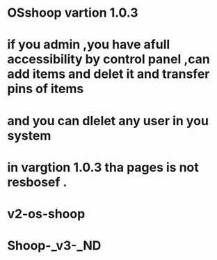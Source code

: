 # OSshoop vartion 1.0.3
# if you admin ,you have afull accessibility by control panel ,can add items and delet it and transfer pins of items
# and you can dlelet any user in you system
# in vargtion 1.0.3 tha pages is not resbosef .
# v2-os-shoop

# Shoop-_v3-_ND
